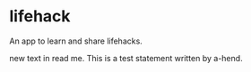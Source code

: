 # lifehack
An app to learn and share lifehacks.

new text in read me.
This is a test statement written by a-hend.